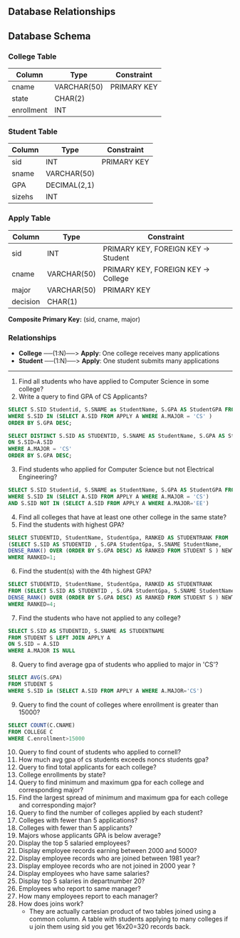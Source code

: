 ## Database Relationships

## Database Schema

### College Table
| Column     | Type        | Constraint |
|------------|-------------|------------|
| cname      | VARCHAR(50) | PRIMARY KEY|
| state      | CHAR(2)     |            |
| enrollment | INT         |            |

### Student Table
| Column | Type        | Constraint |
|--------|-------------|------------|
| sid    | INT         | PRIMARY KEY|
| sname  | VARCHAR(50) |            |
| GPA    | DECIMAL(2,1)|            |
| sizehs | INT         |            |

### Apply Table
| Column   | Type        | Constraint                        |
|----------|-------------|-----------------------------------|
| sid      | INT         | PRIMARY KEY, FOREIGN KEY → Student|
| cname    | VARCHAR(50) | PRIMARY KEY, FOREIGN KEY → College|
| major    | VARCHAR(50) | PRIMARY KEY                       |
| decision | CHAR(1)     |                                   |

**Composite Primary Key:** (sid, cname, major)

### Relationships

- **College** ──(1:N)──> **Apply**: One college receives many applications
- **Student** ──(1:N)──> **Apply**: One student submits many applications

---

1. Find all students who have applied to Computer Science in some college?
2. Write a query to find GPA of CS Applicants?

```sql
SELECT S.SID Studentid, S.SNAME as StudentName, S.GPA AS StudentGPA FROM STUDENT S
WHERE S.SID IN (SELECT A.SID FROM APPLY A WHERE A.MAJOR = 'CS' )
ORDER BY S.GPA DESC;
```
```sql
SELECT DISTINCT S.SID AS STUDENTID, S.SNAME AS StudentName, S.GPA AS StudentGPA FROM STUDENT S JOIN APPLY A
ON S.SID=A.SID
WHERE A.MAJOR = 'CS'
ORDER BY S.GPA DESC;
```

3. Find students who applied for Computer Science but not Electrical Engineering?
```sql
SELECT S.SID Studentid, S.SNAME as StudentName, S.GPA AS StudentGPA FROM STUDENT S
WHERE S.SID IN (SELECT A.SID FROM APPLY A WHERE A.MAJOR = 'CS') 
AND S.SID NOT IN (SELECT A.SID FROM APPLY A WHERE A.MAJOR='EE')
```
4. Find all colleges that have at least one other college in the same state?
5. Find the students with highest GPA?
```sql
SELECT STUDENTID, StudentName, StudentGpa, RANKED AS STUDENTRANK FROM 
(SELECT S.SID AS STUDENTID , S.GPA StudentGpa, S.SNAME StudentName, 
DENSE_RANK() OVER (ORDER BY S.GPA DESC) AS RANKED FROM STUDENT S ) NEWT
WHERE RANKED=1;
```
6. Find the student(s) with the 4th highest GPA?
```sql
SELECT STUDENTID, StudentName, StudentGpa, RANKED AS STUDENTRANK
FROM (SELECT S.SID AS STUDENTID , S.GPA StudentGpa, S.SNAME StudentName, 
DENSE_RANK() OVER (ORDER BY S.GPA DESC) AS RANKED FROM STUDENT S ) NEWT
WHERE RANKED=4;
```
7. Find the students who have not applied to any college?
```sql
SELECT S.SID AS STUDENTID, S.SNAME AS STUDENTNAME
FROM STUDENT S LEFT JOIN APPLY A 
ON S.SID = A.SID
WHERE A.MAJOR IS NULL
```
8. Query to find average gpa of students who applied to major in 'CS'?
```sql
SELECT AVG(S.GPA)
FROM STUDENT S 
WHERE S.SID in (SELECT A.SID FROM APPLY A WHERE A.MAJOR='CS')
```
9. Query to find the count of colleges where enrollment is greater than 15000?
```sql
SELECT COUNT(C.CNAME)
FROM COLLEGE C
WHERE C.enrollment>15000
```
10. Query to find count of students who applied to cornell?
11. How much avg gpa of cs students exceeds noncs students gpa?
12. Query to find total applicants for each college?
13. College enrollments by state?
14. Query to find minimum and maximum gpa for each college and corresponding major?
15. Find the largest spread of minimum and maximum gpa for each college and corresponding major?
16. Query to find the number of colleges applied by each student?
17. Colleges with fewer than 5 applications?
18. Colleges with fewer than 5 applicants?
19. Majors whose applicants GPA is below average?
20. Display the top 5 salaried employees?
21. Display employee records earning between 2000 and 5000?
22. Display employee records who are joined between 1981 year?
23. Display employee records who are not joined  in 2000 year ?
24. Display employees who have same salaries?
25. Display top 5 salaries in departnumber 20?
26. Employees who report to same manager?
27. How many employees report to each manager?
28. How does joins work?
    - They are actually cartesian product of two tables joined using a common column. A table with students applying to many colleges if u join them using sid you get 16x20=320 records back.
